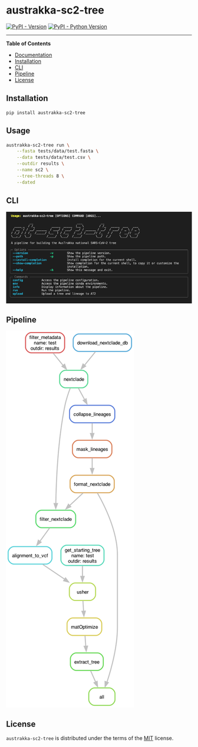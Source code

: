# austrakka-sc2-tree

[![PyPI - Version](https://img.shields.io/pypi/v/austrakka-sc2-tree.svg)](https://pypi.org/project/austrakka-sc2-tree)
[![PyPI - Python Version](https://img.shields.io/pypi/pyversions/austrakka-sc2-tree.svg)](https://pypi.org/project/austrakka-sc2-tree)

-----

**Table of Contents**
- [Documentation](https://austrakka.github.io/austrakka-sc2-tree/)
- [Installation](#installation)
- [CLI](#cli)
- [Pipeline](#pipeline)
- [License](#license)

## Installation

```console
pip install austrakka-sc2-tree
```

## Usage

```bash
austrakka-sc2-tree run \
    --fasta tests/data/test.fasta \
    --data tests/data/test.csv \
    --outdir results \
    --name sc2 \
    --tree-threads 8 \
    --dated
```

## CLI 

![](docs/images/cli.png)

## Pipeline

![](docs/images/dag.png)

## License

`austrakka-sc2-tree` is distributed under the terms of the [MIT](https://spdx.org/licenses/MIT.html) license.
